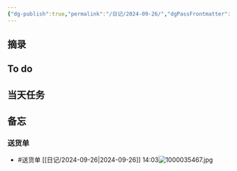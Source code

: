 ```yaml
---
{"dg-publish":true,"permalink":"/日记/2024-09-26/","dgPassFrontmatter":true}
---
```



## 摘录


## To do


## 当天任务



## 备忘


### 送货单
- #送货单 [[日记/2024-09-26\|2024-09-26]] 14:03![1000035467.jpg](/img/user/%E9%99%84%E4%BB%B6/1000035467.jpg)

